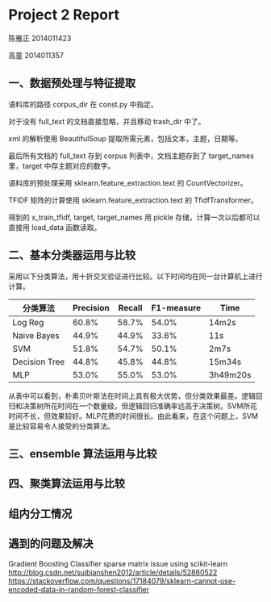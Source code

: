 # Project 2 Report

陈雅正	2014011423

高童 	2014011357

## 一、数据预处理与特征提取

语料库的路径 corpus_dir 在 const.py 中指定。

对于没有 full_text 的文档直接忽略，并且移动 trash_dir 中了。

xml 的解析使用 BeautifulSoup 提取所需元素，包括文本，主题，日期等。

最后所有文档的 full_text 存到 corpus 列表中，文档主题存到了 target_names 里，target 中存主题对应的数字。

语料库的预处理采用 sklearn.feature_extraction.text 的 CountVectorizer。

TFIDF 矩阵的计算使用 sklearn.feature_extraction.text 的 TfidfTransformer。

得到的 x_train_tfidf, target, target_names 用 pickle 存储，计算一次以后都可以直接用 load_data 函数读取。

## 二、基本分类器运用与比较

采用以下分类算法，用十折交叉验证进行比较。以下时间均在同一台计算机上进行计算。

| 分类算法          | Precision | Recall | F1-measure | Time     |
| ------------- | --------- | ------ | ---------- | -------- |
| Log Reg       | 60.8%     | 58.7%  | 54.0%      | 14m2s    |
| Naive Bayes   | 44.9%     | 44.9%  | 33.6%      | 11s      |
| SVM           | 51.8%     | 54.7%  | 50.1%      | 2m7s     |
| Decision Tree | 44.8%     | 45.8%  | 44.8%      | 15m34s   |
| MLP           | 53.0%     | 55.0%  | 53.0%      | 3h49m20s |

从表中可以看到，朴素贝叶斯法在时间上具有极大优势，但分类效果最差。逻辑回归和决策树所花时间在一个数量级，但逻辑回归准确率远高于决策树。SVM所花时间不长，但效果较好。MLP花费的时间很长。由此看来，在这个问题上，SVM是比较容易令人接受的分类算法。

## 三、ensemble 算法运用与比较

## 四、聚类算法运用与比较

## 组内分工情况

## 遇到的问题及解决

Gradient Boosting Classifier sparse matrix issue using scikit-learn
http://blog.csdn.net/suibianshen2012/article/details/52860522
https://stackoverflow.com/questions/17184079/sklearn-cannot-use-encoded-data-in-random-forest-classifier